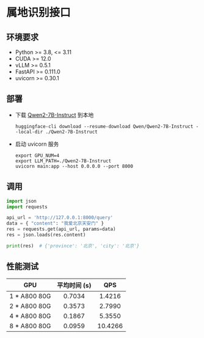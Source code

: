 # 属地识别接口
## 环境要求
- Python >= 3.8, <= 3.11
- CUDA >= 12.0
- vLLM >= 0.5.1
- FastAPI >= 0.111.0
- uvicorn >= 0.30.1

## 部署
- 下载 [Qwen2-7B-Instruct](https://huggingface.co/Qwen/Qwen2-7B-Instruct) 到本地
  ``` shell
  huggingface-cli download --resume-download Qwen/Qwen2-7B-Instruct --local-dir ./Qwen2-7B-Instruct
  ```
- 启动 uvicorn 服务
  ``` shell
  export GPU_NUM=4
  export LLM_PATH=./Qwen2-7B-Instruct
  uvicorn main:app --host 0.0.0.0 --port 8000
  ```

## 调用
``` python
import json
import requests

api_url = 'http://127.0.0.1:8000/query'
data = { "content": "我爱北京天安门" }
res = requests.get(api_url, params=data)
res = json.loads(res.content)

print(res)  # {'province': '北京', 'city': '北京'}
```

## 性能测试
| GPU | 平均时间 (s) | QPS |
|:-:|:-:|:-:|
| 1 * A800 80G | 0.7034 | 1.4216 |
| 2 * A800 80G | 0.3573 | 2.7990 |
| 4 * A800 80G | 0.1867 | 5.3550 |
| 8 * A800 80G | 0.0959 | 10.4266 |
